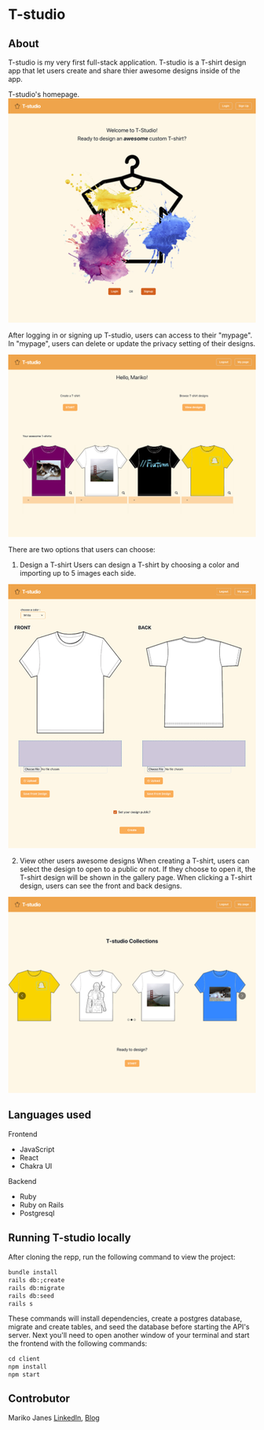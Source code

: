 # T-studio

## About

T-studio is my very first full-stack application. T-studio is a T-shirt design app that let users create and share thier awesome designs inside of the app.

T-studio's homepage.
![homepage](./client/public/image/homepage.png)

After logging in or signing up T-studio, users can access to their "mypage". In "mypage", users can delete or update the privacy setting of their designs.

![mypage](./client/public/image/mypage.png)

There are two options that users can choose: 
1. Design a T-shirt
Users can design a T-shirt by choosing a color and importing up to 5 images each side.

![design](./client/public/image/design.png)

2. View other users awesome designs
When creating a T-shirt, users can select the design to open to a public or not. If they choose to open it, the T-shirt design will be shown in the gallery page. When clicking a T-shirt design, users can see the front and back designs.

![gallery](./client/public/image/gallery.png)

## Languages used

Frontend
- JavaScript
- React
- Chakra UI

Backend

- Ruby
- Ruby on Rails
- Postgresql


## Running T-studio locally

After cloning the repp, run the following command to view the project:

```
bundle install
rails db:;create
rails db:migrate
rails db:seed
rails s
```

These commands will install dependencies, create a postgres database, migrate and create tables, and seed the database before starting the API's server. Next you'll need to open another window of your terminal and  start the frontend  with the following commands:

```
cd client
npm install
npm start
```

## Controbutor 
Mariko Janes
[LinkedIn](https://www.linkedin.com/in/mariko-janes/),
[Blog](https://medium.com/@marikojanes)
